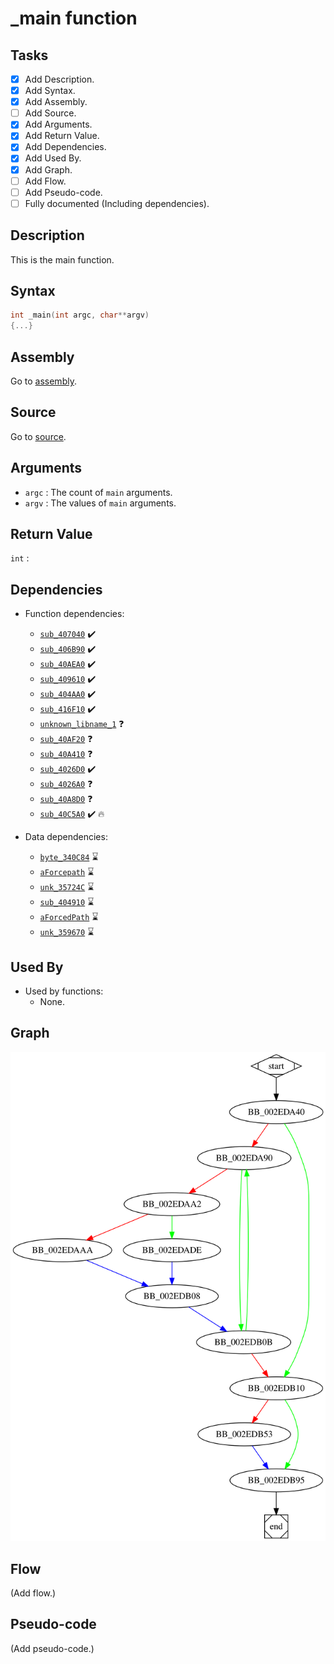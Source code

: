 # \_main function

## Tasks

- [X] Add Description.
- [X] Add Syntax.
- [X] Add Assembly.
- [ ] Add Source.
- [X] Add Arguments.
- [X] Add Return Value.
- [X] Add Dependencies.
- [X] Add Used By.
- [X] Add Graph.
- [ ] Add Flow.
- [ ] Add Pseudo-code.
- [ ] Fully documented (Including dependencies).

## Description

This is the main function.

## Syntax

```c
int _main(int argc, char**argv)
{...}
```

## Assembly

Go to [assembly](../asm/_main.asm).

## Source

Go to [source](../cc/_main.cc).

## Arguments

* `argc` : The count of `main` arguments.
* `argv` : The values of `main` arguments.

## Return Value

`int` : 

## Dependencies

* Function dependencies:
  * [`sub_407040`](sub_407040.md) ✔️
  * [`sub_406B90`](sub_406B90.md) ✔️
  * [`sub_40AEA0`](sub_40AEA0.md) ✔️
  * [`sub_409610`](sub_409610.md) ✔️
  * [`sub_404AA0`](sub_404AA0.md) ✔️
  * [`sub_416F10`](sub_416F10.md) ✔️
  * [`unknown_libname_1`](unknown_libname_1.md) ❓
  * [`sub_40AF20`](sub_40AF20.md) ❓
  * [`sub_40A410`](sub_40A410.md) ❓
  * [`sub_4026D0`](sub_4026D0.md) ✔️
  * [`sub_4026A0`](sub_4026A0.md) ❓
  * [`sub_40A8D0`](sub_40A8D0.md) ❓
  * [`sub_40C5A0`](sub_40C5A0.md) ✔️ 🔥

* Data dependencies:
  * [`byte_340C84`](byte_340C84.md) ⌛
  * [`aForcepath`](aForcepath.md) ⌛
  * [`unk_35724C`](unk_35724C.md) ⌛
  * [`sub_404910`](sub_404910.md) ⌛
  * [`aForcedPath`](aForcedPath.md) ⌛
  * [`unk_359670`](unk_359670.md) ⌛

## Used By

* Used by functions:
  * None.


## Graph

![\_main Graph](../svg/_main.svg "_main Graph")


## Flow

(Add flow.)

## Pseudo-code

(Add pseudo-code.)

